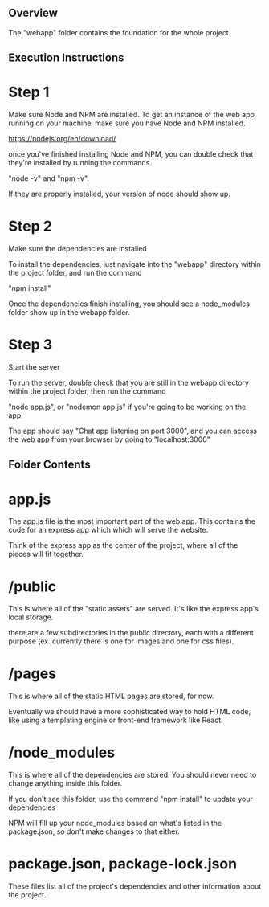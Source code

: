 ## Overview

The "webapp" folder contains the foundation for the whole project.

## Execution Instructions

# Step 1

Make sure Node and NPM are installed.  To get an instance of the web app running on your machine, make sure you have Node and NPM installed.

https://nodejs.org/en/download/

once you've finished installing Node and NPM, you can double check that they're installed by running the commands

"node -v" and "npm -v".

If they are properly installed, your version of node should show up.

# Step 2

Make sure the dependencies are installed

To install the dependencies, just navigate into the "webapp" directory within the project folder, and run the command

"npm install"

Once the dependencies finish installing, you should see a node_modules folder show up in the webapp folder.

# Step 3

Start the server

To run the server, double check that you are still in the webapp directory within the project folder, then run the command

"node app.js", 
or "nodemon app.js" if you're going to be working on the app.

The app should say "Chat app listening on port 3000", and you can access the web app from your browser by going to "localhost:3000"

## Folder Contents

# app.js

The app.js file is the most important part of the web app.  This contains the code for an express app which which will serve the website.

Think of the express app as the center of the project, where all of the pieces will fit together.

# /public 

This is where all of the "static assets" are served.  It's like the express app's local storage.

there are a few subdirectories in the public directory, each with a different purpose 
(ex. currently there is one for images and one for css files).

# /pages

This is where all of the static HTML pages are stored, for now.

Eventually we should have a more sophisticated way to hold HTML code, 
like using a templating engine or front-end framework like React.

# /node_modules

This is where all of the dependencies are stored.  You should never need to change anything inside this folder.

If you don't see this folder, use the command "npm install" to update your dependencies

NPM will fill up your node_modules based on what's listed in the package.json, so don't make changes to that either.

# package.json, package-lock.json

These files list all of the project's dependencies and other information about the project.